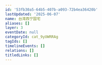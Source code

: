 ```yaml
---
id: '53fb30a5-64b5-407b-a093-72b4ea36420b'
lastUpdated: '2025-06-07'
name: 台湾西宁国宅
aliases: []
layer: 3
eventDate: null
categoryId: cat_9yUWRRAg
tagIds: []
timelineEvents: []
relations: []
titledLinks: []
---
```


